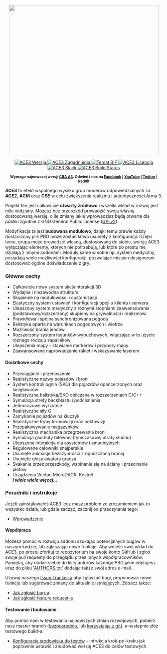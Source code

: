 <p align="center">
    <img src="https://github.com/acemod/ACE3/blob/master/extras/assets/logo/black/ACE3-Logo.jpg" width="480">
</p>
<p align="center">
    <a href="https://github.com/acemod/ACE3/releases">
        <img src="https://img.shields.io/badge/Wersja-5.4.0-blue.svg?style=flat-square" alt="ACE3 Wersja">
    </a>
    <a href="https://github.com/acemod/ACE3/issues">
        <img src="https://img.shields.io/github/issues-raw/acemod/ACE3.svg?label=Zagadnienia&style=flat-square" alt="ACE3 Zagadnienia">
    </a>
    <a href="https://forums.bistudio.com/topic/181341-ace3-a-collaborative-merger-between-agm-cse-and-ace/?p=2859670">
        <img src="https://img.shields.io/badge/Temat-BIF-lightgrey.svg?style=flat-square" alt="Temat BIF">
    </a>
    <a href="https://github.com/acemod/ACE3/blob/master/LICENSE">
        <img src="https://img.shields.io/badge/Licencja-GPLv2-red.svg?style=flat-square" alt="ACE3 Licencja">
    </a>
    <a href="https://slackin.ace3mod.com/">
        <img src="https://slackin.ace3mod.com/badge.svg?label=Slack&style=flat-square" alt="ACE3 Slack">
    </a>
    <a href="https://travis-ci.org/acemod/ACE3">
        <img src="https://img.shields.io/travis/acemod/ACE3.svg?style=flat-square" alt="ACE3 Build Status">
    </a>
</p>
<p align="center"><sup><strong>Wymaga najnowszej wersji <a href="https://github.com/CBATeam/CBA_A3/releases">CBA A3</a>. Odwiedź nas na <a href="https://www.facebook.com/ACE3Mod">Facebook</a> | <a href="https://www.youtube.com/c/ACE3Mod">YouTube</a> | <a href="https://twitter.com/ACE3Mod">Twitter</a> | <a href="http://www.reddit.com/r/arma/search?q=ACE&restrict_sr=on&sort=new&t=all">Reddit</a></strong></sup></p>

**ACE3** to efekt wspólnego wysiłku grup moderów odpowiedzialnych za **ACE2**, **AGM** oraz **CSE** w celu zwiększenia realizmu i autentyczności Arma 3.

Projekt ten jest całkowicie **otwarty źródłowo** i wszelki wkład w rozwój jest mile widziany. Możesz bez przeszkód prowadzić swoją własną dostosowaną wersję, o ile zmiany jakie wprowadzisz będą otwarte dla publiki zgodnie z GNU General Public License ([GPLv2](https://github.com/acemod/ACE3/blob/master/LICENSE)).

Modyfikacja ta jest **budowana modułowo**, dzięki temu prawie każdy dostarczony plik PBO może zostać łatwo usunięty z konfiguracji. Dzięki temu, grupa może prowadzić własną, dostosowaną do siebie, wersję ACE3 wyłączając elementy, których nie potrzebują, lub które po prostu nie działają z innymi addonami. Moduły same w sobie np. system medyczny, posiadają wiele możliwości konfiguracji, pozwalając mission designerom dostosować ogólne doświadczenie z gry.

### Główne cechy
- Całkowicie nowy system akcji/interakcji 3D
- Wydajna i niezawodna struktura
- Skupienie na modułowości i customizacji
- Elastyczny system ustawień i konfiguracji opcji u klienta i serwera
- Ulepszony system medyczny z różnymi stopniami zaawansowania (podstawowy/rozszerzony) skupiony na grywalności i realizmowi
- Prawidłowa i spójna synchronizowana pogoda
- Balistyka oparta na warunkach pogodowych i wietrze
- Możliwość brania jeńców
- Rozszerzony system ładunków wybuchowych, włączając w to użycie różnego rodzaju zapalników
- Ulepszenia mapy - stawianie markerów i przybory mapy
- Zaawansowane naprowadzanie rakiet i wskazywanie laserem

#### Dodatkowe cechy
- Przeciąganie i przenoszenie
- Realistyczne nazwy pojazdów i broni
- System kontroli ognia (SKO) dla pojazdów opancerzonych oraz śmigłowców
- Realistyczna balistyka/SKO obliczana w rozszerzeniach C/C++
- Symulacja strefy backblastu i podciśnienia
- Jednorazowe wyrzutnie
- Realistyczne siły G
- Zamykanie pojazdów na kluczyk
- Realistyczne tryby termowizji oraz noktowizji
- Przepakowywanie magazynków
- Realistyczna mechanika przegrzewania broni
- Symulacja głuchoty bitewnej (tymczasowej utraty słuchu)
- Ulepszona interakcja dla asystentów i amunicyjnych
- Regulowane celowniki snajperskie
- Usunięte animacje bezczynności z opuszczoną bronią
- Usunięte głosy awatara gracza
- Skakanie przez przeszkody, wspinanie się na ściany i przecinanie płotów
- Urządzenia Vector, MicroDAGR, Kestrel<br>
***i wiele wiele więcej...***

### Poradniki i instrukcje
Jeżeli zainstalowałeś ACE3 lecz masz problem ze zrozumieniem jak to wszystko działa, lub gdzie zacząć, zacznij od przeczytania tego:
- [Wprowadzenie](https://ace3mod.com/wiki/user/getting-started.html)

#### Współpraca
Możesz pomóc w rozwoju addonu szukając potencjalnych bugów w naszym kodzie, lub zgłaszając nowe funkcje. Aby wnieść swój wkład do ACE3, po prostu zforkuj to repozytorium na swoje konto GitHub i zgłoś swoje pull requesty do przeglądu przez innych współpracowników. Pamiętaj, aby dodać siebie do listy autorów każdego PBO jakie edytujesz oraz do pliku ['AUTHORS.txt'](https://github.com/acemod/ACE3/blob/master/AUTHORS.txt) dodając także swój adres e-mail.

Używaj naszego [Issue Tracker-a](https://github.com/acemod/ACE3/issues) aby zgłaszać bugi, proponować nowe funkcje lub sugerować zmiany do aktualnie istniejących. Zobacz także:
- [Jak zgłosić bug-a](https://ace3mod.com/wiki/user/how-to-report-an-issue.html)
- [Jak zgłosić feature request-a](https://ace3mod.com/wiki/user/how-to-make-a-feature-request.html)

#### Testowanie i budowanie
Aby pomóc nam w testowaniu najnowszych zmian rozwojowych, pobierz nasz master branch ([bezpośrednio](https://github.com/acemod/ACE3/archive/master.zip), lub [korzystając z git](https://help.github.com/articles/fetching-a-remote/)), a następnie złóż testowego build-a:
- [Konfiguracja środowiska do testów](https://ace3mod.com/wiki/development/setting-up-the-development-environment.html) – intrukcja krok-po-kroku jak poprawnie ustawić i zbudować wersję ACE3 do celów testowych.
